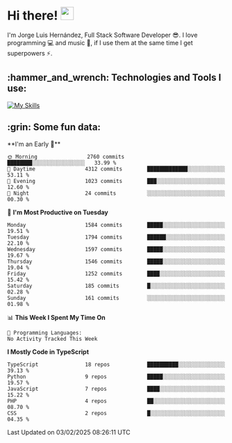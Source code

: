 <h1 align="left">
 <abc>
  <br>Hi there! <img src="https://user-images.githubusercontent.com/42378118/110234147-e3259600-7f4e-11eb-95be-0c4047144dea.gif" width="30"><br>
 </abc>
</h1>

I'm Jorge Luis Hernández, Full Stack Software Developer :sunglasses:. I love programming :computer: and music :musical_score:, if I use them at the same time I get superpowers :zap:. 


<h2 align="left">:hammer_and_wrench: Technologies and Tools I use:</h2>

[![My Skills](https://skillicons.dev/icons?i=js,ts,html,css,py,vue,react,next,nest,postgres,mysql)](https://skillicons.dev)

<h2 align="left">:grin: Some fun data:</h2>
<!--START_SECTION:waka-->
**I'm an Early 🐤** 

```text
🌞 Morning                2760 commits        ████████░░░░░░░░░░░░░░░░░   33.99 % 
🌆 Daytime                4312 commits        █████████████░░░░░░░░░░░░   53.11 % 
🌃 Evening                1023 commits        ███░░░░░░░░░░░░░░░░░░░░░░   12.60 % 
🌙 Night                  24 commits          ░░░░░░░░░░░░░░░░░░░░░░░░░   00.30 % 
```
📅 **I'm Most Productive on Tuesday** 

```text
Monday                   1584 commits        █████░░░░░░░░░░░░░░░░░░░░   19.51 % 
Tuesday                  1794 commits        ██████░░░░░░░░░░░░░░░░░░░   22.10 % 
Wednesday                1597 commits        █████░░░░░░░░░░░░░░░░░░░░   19.67 % 
Thursday                 1546 commits        █████░░░░░░░░░░░░░░░░░░░░   19.04 % 
Friday                   1252 commits        ████░░░░░░░░░░░░░░░░░░░░░   15.42 % 
Saturday                 185 commits         █░░░░░░░░░░░░░░░░░░░░░░░░   02.28 % 
Sunday                   161 commits         ░░░░░░░░░░░░░░░░░░░░░░░░░   01.98 % 
```


📊 **This Week I Spent My Time On** 

```text
💬 Programming Languages: 
No Activity Tracked This Week
```

**I Mostly Code in TypeScript** 

```text
TypeScript               18 repos            ██████████░░░░░░░░░░░░░░░   39.13 % 
Python                   9 repos             █████░░░░░░░░░░░░░░░░░░░░   19.57 % 
JavaScript               7 repos             ████░░░░░░░░░░░░░░░░░░░░░   15.22 % 
PHP                      4 repos             ██░░░░░░░░░░░░░░░░░░░░░░░   08.70 % 
CSS                      2 repos             █░░░░░░░░░░░░░░░░░░░░░░░░   04.35 % 
```




 Last Updated on 03/02/2025 08:26:11 UTC
<!--END_SECTION:waka-->
